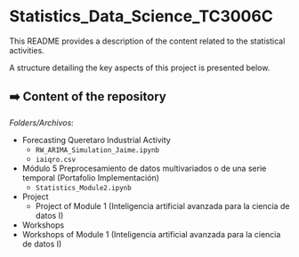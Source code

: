 # Statistics_Data_Science_TC3006C

This README provides a description of the content related to the statistical activities.

A structure detailing the key aspects of this project is presented below.

## :arrow_right: Content of the repository

 _Folders/Archivos_: 
- Forecasting Queretaro Industrial Activity
     - `RW_ARIMA_Simulation_Jaime.ipynb`
     - `iaiqro.csv`
 - Módulo 5 Preprocesamiento de datos multivariados o de una serie temporal (Portafolio Implementación)
   - `Statistics_Module2.ipynb`
- Project
   - Project of Module 1 (Inteligencia artificial avanzada para la ciencia de datos I)
- Workshops
-  Workshops of Module 1  (Inteligencia artificial avanzada para la ciencia de datos I)


